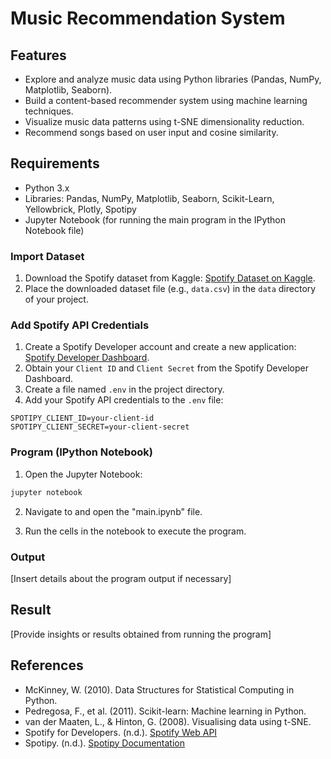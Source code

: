 # Music Recommendation System

## Features

- Explore and analyze music data using Python libraries (Pandas, NumPy, Matplotlib, Seaborn).
- Build a content-based recommender system using machine learning techniques.
- Visualize music data patterns using t-SNE dimensionality reduction.
- Recommend songs based on user input and cosine similarity.

## Requirements

- Python 3.x
- Libraries: Pandas, NumPy, Matplotlib, Seaborn, Scikit-Learn, Yellowbrick, Plotly, Spotipy
- Jupyter Notebook (for running the main program in the IPython Notebook file)

### Import Dataset

1. Download the Spotify dataset from Kaggle: [Spotify Dataset on Kaggle](https://www.kaggle.com/datasets/vatsalmavani/spotify-dataset).
2. Place the downloaded dataset file (e.g., `data.csv`) in the `data` directory of your project.

### Add Spotify API Credentials

1. Create a Spotify Developer account and create a new application: [Spotify Developer Dashboard](https://developer.spotify.com/dashboard/applications).
2. Obtain your `Client ID` and `Client Secret` from the Spotify Developer Dashboard.
3. Create a file named `.env` in the project directory.
4. Add your Spotify API credentials to the `.env` file:

```env
SPOTIPY_CLIENT_ID=your-client-id
SPOTIPY_CLIENT_SECRET=your-client-secret
```

### Program (IPython Notebook)

1. Open the Jupyter Notebook:

```bash
jupyter notebook
```

2. Navigate to and open the "main.ipynb" file.

3. Run the cells in the notebook to execute the program.

### Output

[Insert details about the program output if necessary]

## Result

[Provide insights or results obtained from running the program]

## References

- McKinney, W. (2010). Data Structures for Statistical Computing in Python.
- Pedregosa, F., et al. (2011). Scikit-learn: Machine learning in Python.
- van der Maaten, L., & Hinton, G. (2008). Visualising data using t-SNE.
- Spotify for Developers. (n.d.). [Spotify Web API](https://developer.spotify.com/documentation/web-api/)
- Spotipy. (n.d.). [Spotipy Documentation](https://spotipy.readthedocs.io/en/2.19.0/)
